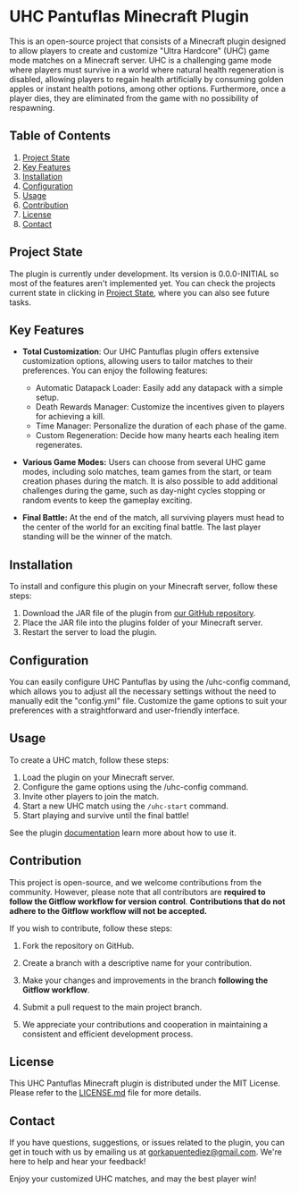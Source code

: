 # UHC Pantuflas Minecraft Plugin

This is an open-source project that consists of a Minecraft plugin designed to allow players to create and customize
"Ultra Hardcore" (UHC) game mode matches on a Minecraft server. UHC is a challenging game mode where players must
survive in a world where natural health regeneration is disabled, allowing players to regain health artificially by
consuming golden apples or instant health potions, among other options. Furthermore, once a player dies, they are
eliminated from the game with no possibility of respawning.

## Table of Contents

1. [Project State](#project-state)
2. [Key Features](#key-features)
3. [Installation](#installation)
4. [Configuration](#configuration)
5. [Usage](#usage)
6. [Contribution](#contribution)
7. [License](#license)
8. [Contact](#contact)

## Project State

The plugin is currently under development. Its version is 0.0.0-INITIAL so most of the features aren't implemented yet.
You can check the projects current state in clicking in [Project State](PROJECT_STATE.md), where you can also see future tasks.

## Key Features

- **Total Customization**: Our UHC Pantuflas plugin offers extensive customization options, allowing users to tailor
matches to their preferences. You can enjoy the following features:
  - Automatic Datapack Loader: Easily add any datapack with a simple setup.
  - Death Rewards Manager: Customize the incentives given to players for achieving a kill.
  - Time Manager: Personalize the duration of each phase of the game.
  - Custom Regeneration: Decide how many hearts each healing item regenerates.

- **Various Game Modes:** Users can choose from several UHC game modes, including solo matches, team games from the
start, or team creation phases during the match. It is also possible to add additional challenges during the game, such
as day-night cycles stopping or random events to keep the gameplay exciting.

- **Final Battle:** At the end of the match, all surviving players must head to the center of the world for an exciting
final battle. The last player standing will be the winner of the match.

## Installation

To install and configure this plugin on your Minecraft server, follow these steps:

1. Download the JAR file of the plugin from [our GitHub repository](https://www.github.com/gorkiiuss/uhc-pantuflas).
2. Place the JAR file into the plugins folder of your Minecraft server.
3. Restart the server to load the plugin.

## Configuration

You can easily configure UHC Pantuflas by using the /uhc-config command, which allows you to adjust all the necessary
settings without the need to manually edit the "config.yml" file. Customize the game options to suit your preferences
with a straightforward and user-friendly interface.

## Usage

To create a UHC match, follow these steps:

1. Load the plugin on your Minecraft server.
2. Configure the game options using the /uhc-config command.
3. Invite other players to join the match.
4. Start a new UHC match using the `/uhc-start` command.
5. Start playing and survive until the final battle!

See the plugin [documentation](https://gorkiiuss.github.io/uhc-pantuflas) learn more about how to use it.

## Contribution

This project is open-source, and we welcome contributions from the community. However, please note that all contributors
are **required to follow the Gitflow workflow for version control**. **Contributions that do not adhere to the Gitflow
workflow will not be accepted.**

If you wish to contribute, follow these steps:

1. Fork the repository on GitHub.
2. Create a branch with a descriptive name for your contribution.
3. Make your changes and improvements in the branch **following the Gitflow workflow**.
4. Submit a pull request to the main project branch.

5. We appreciate your contributions and cooperation in maintaining a consistent and efficient development process.

## License

This UHC Pantuflas Minecraft plugin is distributed under the MIT License. Please refer to the [LICENSE.md](LICENSE.md)
file for more details.

## Contact

If you have questions, suggestions, or issues related to the plugin, you can get in touch with us by emailing us at
[gorkapuentediez@gmail.com](mailto:gorkapuentediez@gmail.com). We're here to help and hear your feedback!


Enjoy your customized UHC matches, and may the best player win!